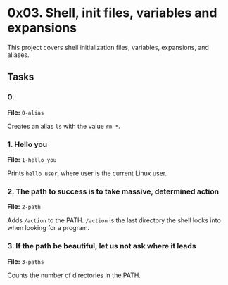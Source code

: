# 0x03. Shell, init files, variables and expansions

This project covers shell initialization files, variables, expansions, and aliases.

## Tasks

### 0. <o>
**File:** `0-alias`

Creates an alias `ls` with the value `rm *`.

### 1. Hello you
**File:** `1-hello_you`

Prints `hello user`, where user is the current Linux user.

### 2. The path to success is to take massive, determined action
**File:** `2-path`

Adds `/action` to the PATH. `/action` is the last directory the shell looks into when looking for a program.

### 3. If the path be beautiful, let us not ask where it leads
**File:** `3-paths`

Counts the number of directories in the PATH.
